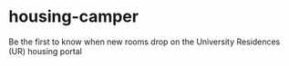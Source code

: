 # housing-camper
Be the first to know when new rooms drop on the University Residences (UR) housing portal
